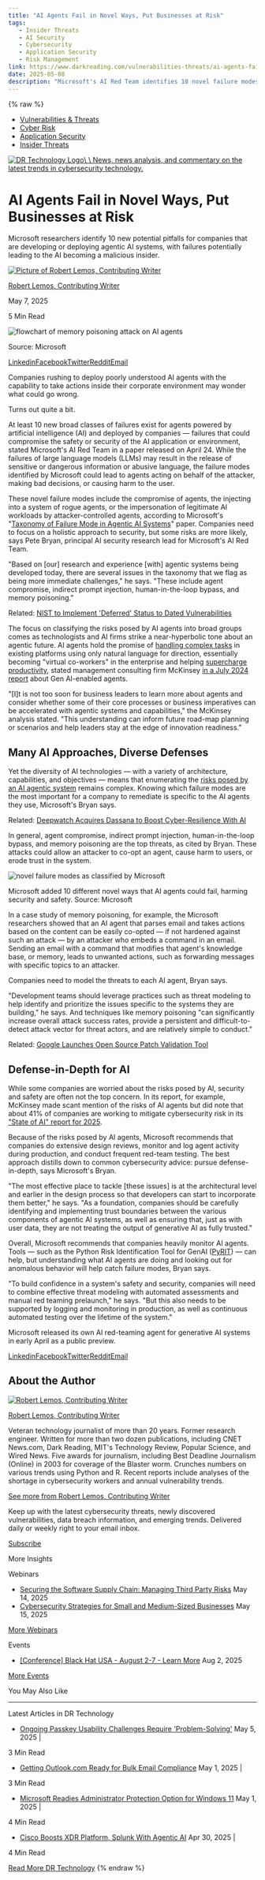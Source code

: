 ```yaml
---
title: "AI Agents Fail in Novel Ways, Put Businesses at Risk"
tags:
   - Insider Threats
   - AI Security
   - Cybersecurity
   - Application Security
   - Risk Management
link: https://www.darkreading.com/vulnerabilities-threats/ai-agents-fail-novel-put-businesses-at-risk
date: 2025-05-08
description: "Microsoft's AI Red Team identifies 10 novel failure modes in agentic AI systems that risk compromising security. Key vulnerabilities include agent compromise, indirect prompt injection, human-in-the-loop bypass, and memory poisoning, enabling attackers to manipulate AI actions, potentially treating AI as malicious insiders. Companies must adopt robust threat modeling, logging, and monitoring practices while integrating defense-in-depth strategies early in development. This approach emphasizes the necessity of identifying trust boundaries within AI systems to mitigate risks effectively, underscoring the need for continuous testing and vigilance as AI deployment accelerates."
---
```

{% raw %}

- [Vulnerabilities & Threats](https://www.darkreading.com/vulnerabilities-threats)
- [Cyber Risk](https://www.darkreading.com/cyber-risk)
- [Application Security](https://www.darkreading.com/application-security)
- [Insider Threats](https://www.darkreading.com/vulnerabilities-threats/insider-threats)

[![DR Technology Logo](https://eu-images.contentstack.com/v3/assets/blt6d90778a997de1cd/blt4c091cd3ac9935ea/653a71456ad0f6040a6f71bd/Dark_Reading_Logo_Technology_0.png?width=700&auto=webp&quality=80&disable=upscale)\\
\\
News, news analysis, and commentary on the latest trends in cybersecurity technology.](https://www.darkreading.com/program/dr-technology)

# AI Agents Fail in Novel Ways, Put Businesses at Risk

Microsoft researchers identify 10 new potential pitfalls for companies that are developing or deploying agentic AI systems, with failures potentially leading to the AI becoming a malicious insider.

[![Picture of Robert Lemos, Contributing Writer](https://eu-images.contentstack.com/v3/assets/blt6d90778a997de1cd/blt28d2c260c33375ea/64f14ff471df6264a382aaa0/Robert-Lemos.png?width=100&auto=webp&quality=80&disable=upscale)](https://www.darkreading.com/author/robert-lemos)

[Robert Lemos, Contributing Writer](https://www.darkreading.com/author/robert-lemos)

May 7, 2025

5 Min Read

![flowchart of memory poisoning attack on AI agents](https://eu-images.contentstack.com/v3/assets/blt6d90778a997de1cd/blt30ffe5633601e2fb/681370fe73860531e9397728/attacking-AI-agent-with-email-Microsoft.jpg?width=1280&auto=webp&quality=95&format=jpg&disable=upscale)

Source: Microsoft

[Linkedin](https://www.linkedin.com/sharing/share-offsite/?url=https://www.darkreading.com/vulnerabilities-threats/ai-agents-fail-novel-put-businesses-at-risk)[Facebook](http://www.facebook.com/sharer/sharer.php?u=https://www.darkreading.com/vulnerabilities-threats/ai-agents-fail-novel-put-businesses-at-risk)[Twitter](http://www.twitter.com/intent/tweet?url=https://www.darkreading.com/vulnerabilities-threats/ai-agents-fail-novel-put-businesses-at-risk)[Reddit](https://www.reddit.com/submit?url=https://www.darkreading.com/vulnerabilities-threats/ai-agents-fail-novel-put-businesses-at-risk&title=AI%20Agents%20Fail%20in%20Novel%20Ways%2C%20Put%20Businesses%20at%20Risk)[Email](mailto:?subject=AI%20Agents%20Fail%20in%20Novel%20Ways,%20Put%20Businesses%20at%20Risk&body=I%20thought%20the%20following%20from%20Dark%20Reading%20might%20interest%20you.%0D%0A%0D%0A%20AI%20Agents%20Fail%20in%20Novel%20Ways%2C%20Put%20Businesses%20at%20Risk%0D%0Ahttps%3A%2F%2Fwww.darkreading.com%2Fvulnerabilities-threats%2Fai-agents-fail-novel-put-businesses-at-risk)

Companies rushing to deploy poorly understood AI agents with the capability to take actions inside their corporate environment may wonder what could go wrong.

Turns out quite a bit.

At least 10 new broad classes of failures exist for agents powered by artificial intelligence (AI) and deployed by companies — failures that could compromise the safety or security of the AI application or environment, stated Microsoft's AI Red Team in a paper released on April 24. While the failures of large language models (LLMs) may result in the release of sensitive or dangerous information or abusive language, the failure modes identified by Microsoft could lead to agents acting on behalf of the attacker, making bad decisions, or causing harm to the user.

These novel failure modes include the compromise of agents, the injecting into a system of rogue agents, or the impersonation of legitimate AI workloads by attacker-controlled agents, according to Microsoft's "[Taxonomy of Failure Mode in Agentic AI Systems](https://www.microsoft.com/en-us/security/blog/2025/04/24/new-whitepaper-outlines-the-taxonomy-of-failure-modes-in-ai-agents/)" paper. Companies need to focus on a holistic approach to security, but some risks are more likely, says Pete Bryan, principal AI security research lead for Microsoft's AI Red Team.

"Based on \[our\] research and experience \[with\] agentic systems being developed today, there are several issues in the taxonomy that we flag as being more immediate challenges," he says. "These include agent compromise, indirect prompt injection, human-in-the-loop bypass, and memory poisoning."

Related: [NIST to Implement 'Deferred' Status to Dated Vulnerabilities](https://www.darkreading.com/vulnerabilities-threats/nist-deferred-status-dated-vulnerabilities)

The focus on classifying the risks posed by AI agents into broad groups comes as technologists and AI firms strike a near-hyperbolic tone about an agentic future. AI agents hold the promise of [handling complex tasks](https://www.darkreading.com/application-security/gen-ai-accelerates-triage-of-software-vulnerabilities) in existing platforms using only natural language for direction, essentially becoming "virtual co-workers" in the enterprise and helping [supercharge productivity](https://www.darkreading.com/cybersecurity-operations/ai-augmented-email-analysis-spots-latest-scams), stated management consulting firm McKinsey [in a July 2024 report](https://www.mckinsey.com/capabilities/mckinsey-digital/our-insights/why-agents-are-the-next-frontier-of-generative-ai) about Gen AI-enabled agents.

"\[I\]t is not too soon for business leaders to learn more about agents and consider whether some of their core processes or business imperatives can be accelerated with agentic systems and capabilities," the McKinsey analysis stated. "This understanding can inform future road-map planning or scenarios and help leaders stay at the edge of innovation readiness."

## Many AI Approaches, Diverse Defenses

Yet the diversity of AI technologies — with a variety of architecture, capabilities, and objectives — means that enumerating the [risks posed by an AI agentic system](https://www.darkreading.com/cyber-risk/nvidia-embraces-llms-and-commonsense-cybersecurity-strategy) remains complex. Knowing which failure modes are the most important for a company to remediate is specific to the AI agents they use, Microsoft's Bryan says.

Related: [Deepwatch Acquires Dassana to Boost Cyber-Resilience With AI](https://www.darkreading.com/vulnerabilities-threats/deepwatch-acquires-dassana-to-boost-cyber-resilience-with-ai)

In general, agent compromise, indirect prompt injection, human-in-the-loop bypass, and memory poisoning are the top threats, as cited by Bryan. These attacks could allow an attacker to co-opt an agent, cause harm to users, or erode trust in the system.

![novel failure modes as classified by Microsoft](https://eu-images.contentstack.com/v3/assets/blt6d90778a997de1cd/blt7507c32cc808fb73/6813707c50b552347dda8409/novel-failure-modes-for-agentic-AI-Microsoft.jpg?width=NaN&auto=webp&quality=80&disable=upscale)

Microsoft added 10 different novel ways that AI agents could fail, harming security and safety. Source: Microsoft

In a case study of memory poisoning, for example, the Microsoft researchers showed that an AI agent that parses email and takes actions based on the content can be easily co-opted — if not hardened against such an attack — by an attacker who embeds a command in an email. Sending an email with a command that modifies that agent's knowledge base, or memory, leads to unwanted actions, such as forwarding messages with specific topics to an attacker.

Companies need to model the threats to each AI agent, Bryan says.

"Development teams should leverage practices such as threat modeling to help identify and prioritize the issues specific to the systems they are building," he says. And techniques like memory poisoning "can significantly increase overall attack success rates, provide a persistent and difficult-to-detect attack vector for threat actors, and are relatively simple to conduct."

Related: [Google Launches Open Source Patch Validation Tool](https://www.darkreading.com/vulnerabilities-threats/google-open-source-patch-validation-tool)

## Defense-in-Depth for AI

While some companies are worried about the risks posed by AI, security and safety are often not the top concern. In its report, for example, McKinsey made scant mention of the risks of AI agents but did note that about 41% of companies are working to mitigate cybersecurity risk in its ["State of AI" report for 2025](https://www.mckinsey.com/capabilities/quantumblack/our-insights/the-state-of-ai).

Because of the risks posed by AI agents, Microsoft recommends that companies do extensive design reviews, monitor and log agent activity during production, and conduct frequent red-team testing. The best approach distills down to common cybersecurity advice: pursue defense-in-depth, says Microsoft's Bryan.

"The most effective place to tackle \[these issues\] is at the architectural level and earlier in the design process so that developers can start to incorporate them better," he says. "As a foundation, companies should be carefully identifying and implementing trust boundaries between the various components of agentic AI systems, as well as ensuring that, just as with user data, they are not treating the output of generative AI as fully trusted."

Overall, Microsoft recommends that companies heavily monitor AI agents. Tools — such as the Python Risk Identification Tool for GenAI ([PyRIT](https://azure.github.io/PyRIT/)) — can help, but understanding what AI agents are doing and looking out for anomalous behavior will help catch failure modes, Bryan says.

"To build confidence in a system's safety and security, companies will need to combine effective threat modeling with automated assessments and manual red teaming prelaunch," he says. "But this also needs to be supported by logging and monitoring in production, as well as continuous automated testing over the lifetime of the system."

Microsoft released its own AI red-teaming agent for generative AI systems in early April as a public preview.

[Linkedin](https://www.linkedin.com/sharing/share-offsite/?url=https://www.darkreading.com/vulnerabilities-threats/ai-agents-fail-novel-put-businesses-at-risk)[Facebook](http://www.facebook.com/sharer/sharer.php?u=https://www.darkreading.com/vulnerabilities-threats/ai-agents-fail-novel-put-businesses-at-risk)[Twitter](http://www.twitter.com/intent/tweet?url=https://www.darkreading.com/vulnerabilities-threats/ai-agents-fail-novel-put-businesses-at-risk)[Reddit](https://www.reddit.com/submit?url=https://www.darkreading.com/vulnerabilities-threats/ai-agents-fail-novel-put-businesses-at-risk&title=AI%20Agents%20Fail%20in%20Novel%20Ways%2C%20Put%20Businesses%20at%20Risk)[Email](mailto:?subject=AI%20Agents%20Fail%20in%20Novel%20Ways,%20Put%20Businesses%20at%20Risk&body=I%20thought%20the%20following%20from%20Dark%20Reading%20might%20interest%20you.%0D%0A%0D%0A%20AI%20Agents%20Fail%20in%20Novel%20Ways%2C%20Put%20Businesses%20at%20Risk%0D%0Ahttps%3A%2F%2Fwww.darkreading.com%2Fvulnerabilities-threats%2Fai-agents-fail-novel-put-businesses-at-risk)

## About the Author

[![Robert Lemos, Contributing Writer](https://eu-images.contentstack.com/v3/assets/blt6d90778a997de1cd/blt28d2c260c33375ea/64f14ff471df6264a382aaa0/Robert-Lemos.png?width=400&auto=webp&quality=80&disable=upscale)](https://www.darkreading.com/author/robert-lemos)

[Robert Lemos, Contributing Writer](https://www.darkreading.com/author/robert-lemos)

Veteran technology journalist of more than 20 years. Former research engineer. Written for more than two dozen publications, including CNET News.com, Dark Reading, MIT's Technology Review, Popular Science, and Wired News. Five awards for journalism, including Best Deadline Journalism (Online) in 2003 for coverage of the Blaster worm. Crunches numbers on various trends using Python and R. Recent reports include analyses of the shortage in cybersecurity workers and annual vulnerability trends.

[See more from Robert Lemos, Contributing Writer](https://www.darkreading.com/author/robert-lemos)

Keep up with the latest cybersecurity threats, newly discovered vulnerabilities, data breach information, and emerging trends. Delivered daily or weekly right to your email inbox.

[Subscribe](https://dr-resources.darkreading.com/c/pubRD.mpl?secure=1&sr=pp&_t=pp:&qf=w_defa3135&ch=drwebbutton)

More Insights

Webinars

- [Securing the Software Supply Chain: Managing Third Party Risks](https://dr-resources.darkreading.com/c/pubRD.mpl?secure=1&sr=pp&_t=pp:&qf=w_palo289&ch=SBX&cid=_upcoming_webinars_8.500001550&_mc=_upcoming_webinars_8.500001550) May 14, 2025
- [Cybersecurity Strategies for Small and Medium-Sized Businesses](https://dr-resources.darkreading.com/c/pubRD.mpl?secure=1&sr=pp&_t=pp:&pc=w_wiza64&ch=SBX&cid=_upcoming_webinars_8.500001551&_mc=_upcoming_webinars_8.500001551) May 15, 2025

[More Webinars](https://www.darkreading.com/resources?types=Webinar)

Events

- [\[Conference\] Black Hat USA - August 2-7 - Learn More](https://www.blackhat.com/us-25/?_mc=we_bhas25_drcuration&cid=_session_16.500330) Aug 2, 2025

[More Events](https://www.darkreading.com/events)

You May Also Like

* * *

Latest Articles in DR Technology

- [Ongoing Passkey Usability Challenges Require 'Problem-Solving'](https://www.darkreading.com/identity-access-management-security/passkey-usability-challenges-require-problem-solving) May 5, 2025
\|

3 Min Read

- [Getting Outlook.com Ready for Bulk Email Compliance](https://www.darkreading.com/cloud-security/getting-outlook-com-ready-bulk-email-compliance) May 1, 2025
\|

3 Min Read

- [Microsoft Readies Administrator Protection Option for Windows 11](https://www.darkreading.com/endpoint-security/microsoft-readies-administrator-protection-option-windows-11) May 1, 2025
\|

4 Min Read

- [Cisco Boosts XDR Platform, Splunk With Agentic AI](https://www.darkreading.com/endpoint-security/cisco-boosts-xdr-platform-splunk-agentic-ai) Apr 30, 2025
\|

4 Min Read


[Read More DR Technology](https://www.darkreading.com/program/dr-technology)
{% endraw %}
